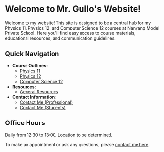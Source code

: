 # Welcome to Mr. Gullo's Website!

Welcome to my website! This site is designed to be a central hub for my Physics 11, Physics 12, and Computer Science 12 courses at Nanyang Model Private School. Here you'll find easy access to course materials, educational resources, and communication guidelines.

## Quick Navigation

- **Course Outlines:**
    - [Physics 11](assets/course-outlines/physics-11.md)
    - [Physics 12](assets/course-outlines/physics-12.md)
    - [Computer Science 12](assets/course-outlines/computer-science-12.md)
- **Resources:**
    - [General Resources](assets/resources/resources.md)
- **Contact Information:**
    - [Contact Me (Professional)](contact-professional.md)
    - [Contact Me (Students)](contact-students.md)

## Office Hours

Daily from 12:30 to 13:00. Location to be determined.

To make an appointment or ask any questions, please [contact me here](contact-professional.md).
